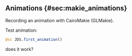 ## Animations {#sec:makie_animations}

Recording an animation with CairoMakie (GLMakie).

Test animation:

```jl
@sc JDS.first_animation()
```
<!---
<div>

<video controls width="100%">
    <source src="../images/animScatters.mp4"
            type="video/mp4">
    Sorry, your browser doesn't support embedded videos.
</video>

</div>
-->
does it work? 
